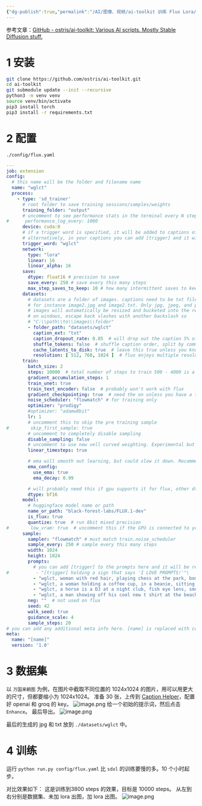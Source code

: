 ```yaml
---
{"dg-publish":true,"permalink":"/AI/图像、视频/ai-toolkit 训练 Flux Lora/","tags":["lora","flux"]}
---
```


参考文章：[GitHub - ostris/ai-toolkit: Various AI scripts. Mostly Stable Diffusion stuff.](https://github.com/ostris/ai-toolkit)
# 1 安装
```bash
git clone https://github.com/ostris/ai-toolkit.git
cd ai-toolkit
git submodule update --init --recursive
python3 -m venv venv
source venv/bin/activate
pip3 install torch
pip3 install -r requirements.txt
```


# 2 配置
`./config/flux.yaml`

```yaml
---
job: extension
config:
  # this name will be the folder and filename name
  name: "wglct"
  process:
    - type: 'sd_trainer'
      # root folder to save training sessions/samples/weights
      training_folder: "output"
      # uncomment to see performance stats in the terminal every N steps
#      performance_log_every: 1000
      device: cuda:0
      # if a trigger word is specified, it will be added to captions of training data if it does not already exist
      # alternatively, in your captions you can add [trigger] and it will be replaced with the trigger word
      trigger_word: "wglct"
      network:
        type: "lora"
        linear: 16
        linear_alpha: 16
      save:
        dtype: float16 # precision to save
        save_every: 250 # save every this many steps
        max_step_saves_to_keep: 10 # how many intermittent saves to keep
      datasets:
        # datasets are a folder of images. captions need to be txt files with the same name as the image
        # for instance image2.jpg and image2.txt. Only jpg, jpeg, and png are supported currently
        # images will automatically be resized and bucketed into the resolution specified
        # on windows, escape back slashes with another backslash so
        # "C:\\path\\to\\images\\folder"
        - folder_path: "datasets/wglct"
          caption_ext: "txt"
          caption_dropout_rate: 0.05  # will drop out the caption 5% of time
          shuffle_tokens: false  # shuffle caption order, split by commas
          cache_latents_to_disk: true  # leave this true unless you know what you're doing
          resolution: [ 512, 768, 1024 ]  # flux enjoys multiple resolutions
      train:
        batch_size: 2
        steps: 10000  # total number of steps to train 500 - 4000 is a good range
        gradient_accumulation_steps: 1
        train_unet: true
        train_text_encoder: false  # probably won't work with flux
        gradient_checkpointing: true  # need the on unless you have a ton of vram
        noise_scheduler: "flowmatch" # for training only
        optimizer: "prodigy"
        #optimizer: "adamw8bit"
        lr: 1
        # uncomment this to skip the pre training sample
#        skip_first_sample: true
        # uncomment to completely disable sampling
        disable_sampling: false
        # uncomment to use new vell curved weighting. Experimental but may produce better results
        linear_timesteps: true

        # ema will smooth out learning, but could slow it down. Recommended to leave on.
        ema_config:
          use_ema: true
          ema_decay: 0.99

        # will probably need this if gpu supports it for flux, other dtypes may not work correctly
        dtype: bf16
      model:
        # huggingface model name or path
        name_or_path: "black-forest-labs/FLUX.1-dev"
        is_flux: true
        quantize: true  # run 8bit mixed precision
#        low_vram: true  # uncomment this if the GPU is connected to your monitors. It will use less vram to quantize, but is slower.
      sample:
        sampler: "flowmatch" # must match train.noise_scheduler
        sample_every: 250 # sample every this many steps
        width: 1024
        height: 1024
        prompts:
          # you can add [trigger] to the prompts here and it will be replaced with the trigger word
#          - "[trigger] holding a sign that says 'I LOVE PROMPTS!'"\
          - "wglct, woman with red hair, playing chess at the park, bomb going off in the background"
          - "wglct, a woman holding a coffee cup, in a beanie, sitting at a cafe"
          - "wglct, a horse is a DJ at a night club, fish eye lens, smoke machine, lazer lights, holding a martini"
          - "wglct, a man showing off his cool new t shirt at the beach, a shark is jumping out of the water in the background"
        neg: ""  # not used on flux
        seed: 42
        walk_seed: true
        guidance_scale: 4
        sample_steps: 20
# you can add any additional meta info here. [name] is replaced with config name at top
meta:
  name: "[name]"
  version: '1.0'
```


# 3 数据集
以 `万国来朝图` 为例，在图片中截取不同位置的 1024x1024 的图片，用可以用更大的尺寸，但都要缩小为 1024x1024。
准备 30 张，上传到 [Caption Helper](https://sd-caption-helper.vercel.app/)，配置好 openai 和 groq 的 key。
![image.png](https://nxl-tuchuang.oss-cn-beijing.aliyuncs.com/202408160930439.png)
给一个初始的提示词，然后点击 `Enhance`。
最后导出。
![image.png](https://nxl-tuchuang.oss-cn-beijing.aliyuncs.com/202408160938951.png)

最后的生成的 jpg 和 txt 放到 `./datasets/wglct` 中。

# 4 训练

运行 `python run.py config/flux.yaml`
比 `sdxl` 的训练要慢的多。10 个小时起步。

对比效果如下：
这是训练到3800 steps 的效果，目标是 10000 steps。
从左到右分别是数据集、未加 lora 出图，加 lora 出图。
![image.png](https://nxl-tuchuang.oss-cn-beijing.aliyuncs.com/202408171123083.png)

